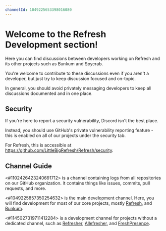 ```yaml
---
channelId: 1049225653398016080
---
```

# Welcome to the Refresh Development section!

Here you can find discussions between developers working on Refresh and its other projects such as Bunkum and Spycrab.

You're welcome to contribute to these discussions even if you aren't a developer, but just try to keep discussion focused and on-topic.

In general, you should avoid privately messaging developers to keep all discussions documented and in one place.

## Security

If you're here to report a security vulnerability, Discord isn't the best place.

Instead, you should use GitHub's private vulnerability reporting feature - this is enabled on all of our projects under the security tab.

For Refresh, this is accessible at <https://github.com/LittleBigRefresh/Refresh/security>.

##  Channel Guide

<#1102426423240691712> is a channel containing logs from all repositories on our GitHub organization. It contains things like issues, commits, pull requests, and more.

<#1049225857350254632> is the main development channel. Here, you will find development for most of our core projects, mostly [Refresh](https://github.com/LittleBigRefresh/Refresh), and [Bunkum](https://github.com/LittleBigRefresh/Bunkum).

<#1145027319711412284> is a development channel for projects without a dedicated channel, such as [Refresher](https://github.com/LittleBigRefresh/Refresher), [Allefresher](https://github.com/LittleBigRefresh/Allefresher), and [FreshPresence](https://github.com/LittleBigRefresh/FreshPresence).

